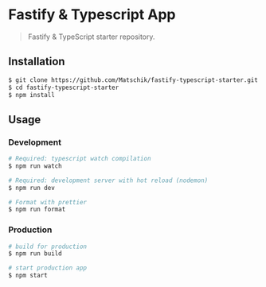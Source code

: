 # Fastify & Typescript App

> Fastify & TypeScript starter repository.

## Installation

```bash
$ git clone https://github.com/Matschik/fastify-typescript-starter.git
$ cd fastify-typescript-starter
$ npm install
```

## Usage

### Development
```bash
# Required: typescript watch compilation
$ npm run watch

# Required: development server with hot reload (nodemon)
$ npm run dev

# Format with prettier
$ npm run format
```

### Production

```bash
# build for production
$ npm run build

# start production app
$ npm start
```
